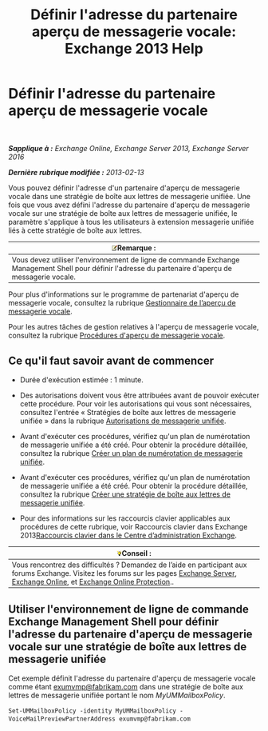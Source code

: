 ﻿---
title: "Définir l'adresse du partenaire aperçu de messagerie vocale: Exchange 2013 Help"
TOCTitle: Définir l'adresse du partenaire aperçu de messagerie vocale
ms:assetid: 57fbed1e-1b14-4939-95e6-ef7c072f32a9
ms:mtpsurl: https://technet.microsoft.com/fr-fr/library/Ff630917(v=EXCHG.150)
ms:contentKeyID: 51407193
ms.date: 05/23/2018
mtps_version: v=EXCHG.150
ms.translationtype: MT
---

# Définir l'adresse du partenaire aperçu de messagerie vocale

 

_**Sapplique à :** Exchange Online, Exchange Server 2013, Exchange Server 2016_

_**Dernière rubrique modifiée :** 2013-02-13_

Vous pouvez définir l'adresse d'un partenaire d'aperçu de messagerie vocale dans une stratégie de boîte aux lettres de messagerie unifiée. Une fois que vous avez défini l'adresse du partenaire d'aperçu de messagerie vocale sur une stratégie de boîte aux lettres de messagerie unifiée, le paramètre s'applique à tous les utilisateurs à extension messagerie unifiée liés à cette stratégie de boîte aux lettres.

<table>
<thead>
<tr class="header">
<th><img src="images/JJ159664.note(EXCHG.150).gif" title="Remarque" alt="Remarque" />Remarque :</th>
</tr>
</thead>
<tbody>
<tr class="odd">
<td>Vous devez utiliser l'environnement de ligne de commande Exchange Management Shell pour définir l'adresse du partenaire d'aperçu de messagerie vocale.</td>
</tr>
</tbody>
</table>


Pour plus d'informations sur le programme de partenariat d'aperçu de messagerie vocale, consultez la rubrique [Gestionnaire de l’aperçu de messagerie vocale](voice-mail-preview-advisor-exchange-2013-help.md).

Pour les autres tâches de gestion relatives à l'aperçu de messagerie vocale, consultez la rubrique [Procédures d'aperçu de messagerie vocale](voice-mail-preview-procedures-exchange-2013-help.md).

## Ce qu'il faut savoir avant de commencer

  - Durée d'exécution estimée : 1 minute.

  - Des autorisations doivent vous être attribuées avant de pouvoir exécuter cette procédure. Pour voir les autorisations qui vous sont nécessaires, consultez l'entrée « Stratégies de boîte aux lettres de messagerie unifiée » dans la rubrique [Autorisations de messagerie unifiée](unified-messaging-permissions-exchange-2013-help.md).

  - Avant d'exécuter ces procédures, vérifiez qu'un plan de numérotation de messagerie unifiée a été créé. Pour obtenir la procédure détaillée, consultez la rubrique [Créer un plan de numérotation de messagerie unifiée](create-a-um-dial-plan-exchange-2013-help.md).

  - Avant d'exécuter ces procédures, vérifiez qu'un plan de numérotation de messagerie unifiée a été créé. Pour obtenir la procédure détaillée, consultez la rubrique [Créer une stratégie de boîte aux lettres de messagerie unifiée](create-a-um-mailbox-policy-exchange-2013-help.md).

  - Pour des informations sur les raccourcis clavier applicables aux procédures de cette rubrique, voir Raccourcis clavier dans Exchange 2013[Raccourcis clavier dans le Centre d’administration Exchange](keyboard-shortcuts-in-the-exchange-admin-center-exchange-online-protection-help.md).

<table>
<thead>
<tr class="header">
<th><img src="images/Bb125224.tip(EXCHG.150).gif" title="Conseil" alt="Conseil" />Conseil :</th>
</tr>
</thead>
<tbody>
<tr class="odd">
<td>Vous rencontrez des difficultés ? Demandez de l’aide en participant aux forums Exchange. Visitez les forums sur les pages <a href="https://go.microsoft.com/fwlink/p/?linkid=60612">Exchange Server</a>, <a href="https://go.microsoft.com/fwlink/p/?linkid=267542">Exchange Online</a>, et <a href="https://go.microsoft.com/fwlink/p/?linkid=285351">Exchange Online Protection</a>..</td>
</tr>
</tbody>
</table>


## Utiliser l'environnement de ligne de commande Exchange Management Shell pour définir l'adresse du partenaire d'aperçu de messagerie vocale sur une stratégie de boîte aux lettres de messagerie unifiée

Cet exemple définit l'adresse du partenaire d'aperçu de messagerie vocale comme étant exumvmp@fabrikam.com dans une stratégie de boîte aux lettres de messagerie unifiée portant le nom *MyUMMailboxPolicy*.

    Set-UMMailboxPolicy -identity MyUMMailboxPolicy -VoiceMailPreviewPartnerAddress exumvmp@fabrikam.com

